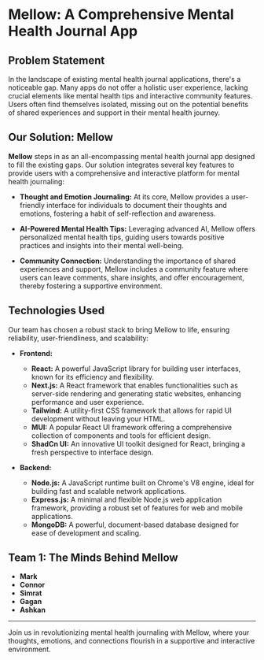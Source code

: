 # Mellow: A Comprehensive Mental Health Journal App

## Problem Statement

In the landscape of existing mental health journal applications, there's a noticeable gap. Many apps do not offer a holistic user experience, lacking crucial elements like mental health tips and interactive community features. Users often find themselves isolated, missing out on the potential benefits of shared experiences and support in their mental health journey.

## Our Solution: Mellow

**Mellow** steps in as an all-encompassing mental health journal app designed to fill the existing gaps. Our solution integrates several key features to provide users with a comprehensive and interactive platform for mental health journaling:

- **Thought and Emotion Journaling:** At its core, Mellow provides a user-friendly interface for individuals to document their thoughts and emotions, fostering a habit of self-reflection and awareness.

- **AI-Powered Mental Health Tips:** Leveraging advanced AI, Mellow offers personalized mental health tips, guiding users towards positive practices and insights into their mental well-being.

- **Community Connection:** Understanding the importance of shared experiences and support, Mellow includes a community feature where users can leave comments, share insights, and offer encouragement, thereby fostering a supportive environment.

## Technologies Used

Our team has chosen a robust stack to bring Mellow to life, ensuring reliability, user-friendliness, and scalability:

- **Frontend:**
  - **React:** A powerful JavaScript library for building user interfaces, known for its efficiency and flexibility.
  - **Next.js:** A React framework that enables functionalities such as server-side rendering and generating static websites, enhancing performance and user experience.
  - **Tailwind:** A utility-first CSS framework that allows for rapid UI development without leaving your HTML.
  - **MUI:** A popular React UI framework offering a comprehensive collection of components and tools for efficient design.
  - **ShadCn UI:** An innovative UI toolkit designed for React, bringing a fresh perspective to interface design.

- **Backend:**
  - **Node.js:** A JavaScript runtime built on Chrome's V8 engine, ideal for building fast and scalable network applications.
  - **Express.js:** A minimal and flexible Node.js web application framework, providing a robust set of features for web and mobile applications.
  - **MongoDB:** A powerful, document-based database designed for ease of development and scaling.

## Team 1: The Minds Behind Mellow

- **Mark**
- **Connor**
- **Simrat** 
- **Gagan** 
- **Ashkan** 

---

Join us in revolutionizing mental health journaling with Mellow, where your thoughts, emotions, and connections flourish in a supportive and interactive environment.